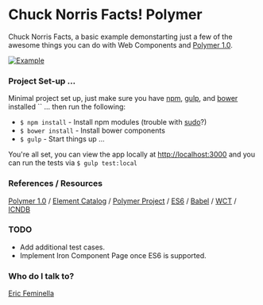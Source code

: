 # Chuck Norris Facts! Polymer

Chuck Norris Facts, a basic example demonstarting just a few of the awesome things you can do with Web Components and [Polymer 1.0](https://www.polymer-project.org/1.0/).

[![Example](http://ericfeminella.com/blog/articles/chuck-norris-polymer/example.gif)](http://ericfeminella.com/blog/articles/chuck-norris-polymer/)

### Project Set-up ... ###
Minimal project set up, just make sure you have [npm](http://blog.npmjs.org/post/85484771375/how-to-install-npm), [gulp](http://gulpjs.com/), and [bower](http://bower.io/#install-bower) installed `` ... then run the following:

* `$ npm install` - Install npm modules (trouble with [sudo](https://docs.npmjs.com/getting-started/fixing-npm-permissions)?)
* `$ bower install` - Install bower components
* `$ gulp` - Start things up ...

You're all set, you can view the app locally at [http://localhost:3000](http://localhost:3000/dist/) and you can run the tests via `$ gulp test:local`


### References / Resources
[Polymer 1.0](https://www.polymer-project.org/1.0/docs/devguide/feature-overview.html) / [Element Catalog](https://elements.polymer-project.org/) / [Polymer Project](https://github.com/Polymer/polymer) / [ES6](https://github.com/lukehoban/es6features) / [Babel](https://babeljs.io/docs/learn-es2015/) / [WCT](https://github.com/Polymer/web-component-tester) / [ICNDB](http://www.icndb.com/api/)

### TODO
* Add additional test cases.
* Implement Iron Component Page once ES6 is supported.

### Who do I talk to?
[Eric Feminella](mailto:efeminella@gmail.com?Subject=Polymer%20Learning)
